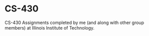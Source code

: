 # CS-430
CS-430 Assignments completed by me (and along with other group members) at Illinois Institute of Technology.
